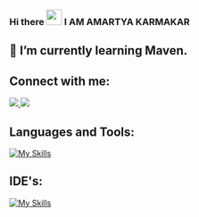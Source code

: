 ### Hi there <img src="https://media.giphy.com/media/hvRJCLFzcasrR4ia7z/giphy.gif" width="28"> I AM AMARTYA KARMAKAR
## 🌱 I’m currently learning Maven.

## Connect with me:
  <a href="https://www.linkedin.com/in/amartyakarmakar/" target="blank">
    <img src="https://skillicons.dev/icons?i=linkedin" />
  </a>
  
  <a href="https://www.instagram.com/amartyaa.__/" target="blank">
    <img src="https://skillicons.dev/icons?i=instagram" />
  </a>

  

## Languages and Tools:
[![My Skills](https://skillicons.dev/icons?i=aws,azure,react,angular,bootstrap,c,css,django,dynamodb,express,figma,git,github,go,html,java,js,jquery,linux,maven,mongodb,mysql,nodejs,octave,php,postman,py,r,spring,sqlite,selenium,wordpress,&perline=15)](https://skillicons.dev)


## IDE's:
[![My Skills](https://skillicons.dev/icons?i=androidstudio,eclipse,idea,replit,visualstudio,vscode&theme=light)](https://skillicons.dev)




